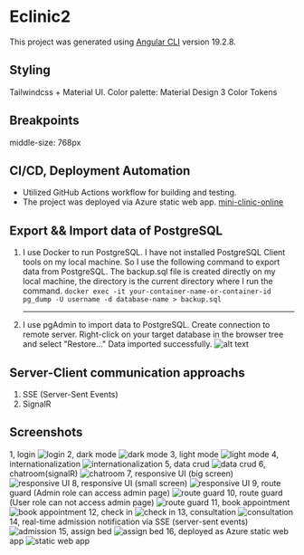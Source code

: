 # Eclinic2

This project was generated using [Angular CLI](https://github.com/angular/angular-cli) version 19.2.8.

## Styling

Tailwindcss + Material UI. Color palette: Material Design 3 Color Tokens

## Breakpoints

middle-size: 768px

## CI/CD, Deployment Automation

- Utilized GitHub Actions workflow for building and testing.
- The project was deployed via Azure static web app. [mini-clinic-online](https://mango-sand-0eb22740f.6.azurestaticapps.net)

## Export && Import data of PostgreSQL

1. I use Docker to run PostgreSQL.
   I have not installed PostgreSQL Client tools on my local machine. So I use the following command to export data from PostgreSQL.
   The backup.sql file is created directly on my local machine, the directory is the current directory where I run the command.
   `docker exec -it your-container-name-or-container-id pg_dump -U username -d database-name > backup.sql`

   ***

2. I use pgAdmin to import data to PostgreSQL.
   Create connection to remote server.
   Right-click on your target database in the browser tree and select "Restore..."
   Data imported successfully.
   ![alt text](./screenshots/import-pgAdmin.png)

## Server-Client communication approachs

1. SSE (Server-Sent Events)
2. SignalR

## Screenshots

1, login
![login](/screenshots/1-login.png)
2, dark mode
![dark mode](/screenshots/2-darkmode.png)
3, light mode
![light mode](/screenshots/3-lightmode.png)
4, internationalization
![internationalization](/screenshots/4-internationallize.png)
5, data crud
![data crud](/screenshots/5-crud.png)
6, chatroom(signalR)
![chatroom](/screenshots/6-chatroom-signalR.png)
7, responsive UI (big screen)
![responsive UI](/screenshots/7-responsive-big.png)
8, responsive UI (small screen)
![responsive UI](/screenshots/7-responsive-small.png)
9, route guard (Admin role can access admin page)
![route guard](/screenshots/8-login-log-admin.png)
10, route guard (User role can not access admin page)
![route guard](/screenshots/8-login-log-non-admin.png)
11, book appointment
![book appointment](/screenshots/11-booking.png)
12, check in
![check in](/screenshots/12-checkin.png)
13, consultation
![consultation](/screenshots/13-consulation.png)
14, real-time admission notification via SSE (server-sent events)
![admission](/screenshots/14-admission-real-time-sse.png)
15, assign bed
![assign bed](/screenshots/15-assign-bed.png)
16, deployed as Azure static web app
![static web app](/screenshots/16-website.png)
